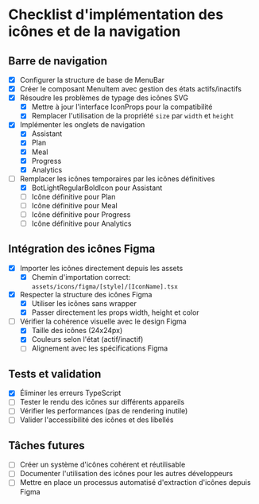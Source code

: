 # Checklist d'implémentation des icônes et de la navigation

## Barre de navigation

- [x] Configurer la structure de base de MenuBar
- [x] Créer le composant MenuItem avec gestion des états actifs/inactifs
- [x] Résoudre les problèmes de typage des icônes SVG
  - [x] Mettre à jour l'interface IconProps pour la compatibilité
  - [x] Remplacer l'utilisation de la propriété `size` par `width` et `height`
- [x] Implémenter les onglets de navigation
  - [x] Assistant
  - [x] Plan
  - [x] Meal
  - [x] Progress
  - [x] Analytics
- [ ] Remplacer les icônes temporaires par les icônes définitives
  - [x] BotLightRegularBoldIcon pour Assistant
  - [ ] Icône définitive pour Plan
  - [ ] Icône définitive pour Meal
  - [ ] Icône définitive pour Progress
  - [ ] Icône définitive pour Analytics

## Intégration des icônes Figma

- [x] Importer les icônes directement depuis les assets
  - [x] Chemin d'importation correct: `assets/icons/figma/[style]/[IconName].tsx`
- [x] Respecter la structure des icônes Figma
  - [x] Utiliser les icônes sans wrapper
  - [x] Passer directement les props width, height et color
- [ ] Vérifier la cohérence visuelle avec le design Figma
  - [x] Taille des icônes (24x24px)
  - [x] Couleurs selon l'état (actif/inactif)
  - [ ] Alignement avec les spécifications Figma

## Tests et validation

- [x] Éliminer les erreurs TypeScript
- [ ] Tester le rendu des icônes sur différents appareils
- [ ] Vérifier les performances (pas de rendering inutile)
- [ ] Valider l'accessibilité des icônes et des libellés

## Tâches futures

- [ ] Créer un système d'icônes cohérent et réutilisable
- [ ] Documenter l'utilisation des icônes pour les autres développeurs
- [ ] Mettre en place un processus automatisé d'extraction d'icônes depuis Figma
